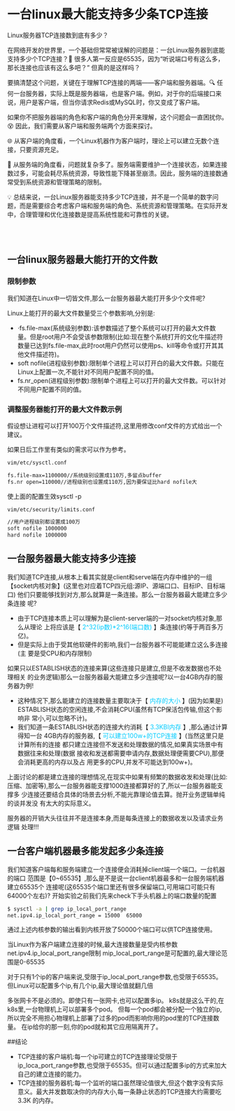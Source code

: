 # 一台linux最大能支持多少条TCP连接



<!--more-->

Linux服务器TCP连接数到底有多少？

在网络开发的世界里，一个基础但常常被误解的问题是：一台Linux服务器到底能支持多少个TCP连接？🤔 很多人第一反应是65535，因为“听说端口号有这么多，那长连接也应该有这么多吧？” 但真的是这样吗？

要搞清楚这个问题，关键在于理解TCP连接的两端——客户端和服务器端。🔍 任何一台服务器，实际上既是服务器端，也是客户端。例如，对于你的后端接口来说，用户是客户端，但当你请求Redis或MySQL时，你又变成了客户端。

如果你不把服务器端的角色和客户端的角色分开来理解，这个问题会一直困扰你。😵 因此，我们需要从客户端和服务端两个方面来探讨。

🌐 从客户端的角度看，一个Linux机器作为客户端时，理论上可以建立无数个连接，只要资源充足。

🔧 从服务端的角度看，问题就复杂多了。服务端需要维护一个连接状态，如果连接数过多，可能会耗尽系统资源，导致性能下降甚至崩溃。因此，服务端的连接数通常受到系统资源和管理策略的限制。

💡 总结来说，一台Linux服务器能支持多少TCP连接，并不是一个简单的数字问题，而是需要综合考虑客户端和服务端的角色、系统资源和管理策略。在实际开发中，合理管理和优化连接数是提高系统性能和可靠性的关键。


<br/><br/>

## 一台linux服务器最大能打开的文件数
### 限制参数
我们知道在Linux中一切皆文件,那么一台服务器最大能打开多少个文件呢?


Linux上能打开的最大文件数量受三个参数影响,分别是:
* ·fs.file-max(系统级别参数):该参数描述了整个系统可以打开的最大文件数量。但是root用户不会受该参数限制(比如:现在整个系统打开的文化牛描述符数量已达到fs.file-max,此时root用户仍然可以使用ps、kill等命令或打开其其他文件描述符)。
* soft nofile(进程级别参数):限制单个进程上可以打开白的最大文件数。只能在Linux上配置一次,不能针对不同用户配置不同的值。
* fs.nr_open(进程级别参数):限制单个进程上可以打开的最大文件数。可以针对不同用户配置不同的值。


### 调整服务器能打开的最大文件数示例
假设想让进程可以打开100万个文件描述符,这里用修改conf文件的方式给出一个建议。

如果日后工作里有类似的需求可以作为参考。

``` bash
vim/etc/sysctl.conf

fs.file-max=1100000//系统级别设置成110万,多留点buffer
fs.nr open=110000//进程级别也设置成110万,因为要保证比hard nofile大
```

使上面的配置生效sysctl -p
``` bash
vim/etc/security/limits.conf

//用户进程级别都设置成100万
soft nofile 1000000
hard nofile 1000000
```


## 一台服务器最大能支持多少连接
我们知道TCP连接,从根本上看其实就是client和serve端在内存中维护的一组
【socket内核对象】(这里也对应着TCP四元组:源IP、源端口口、目标IP、目标端口)
他们只要能够找到对方,那么就算是一条连接。那么一台服务器最大能建立多少条连接
呢?
* 由于TCP连接本质上可以理解为是client-server端的一对socket内核对象,那么从理论
上将应该是【<span style="color: #00ccffff;"> 2^32(ip数)*2^16(端口数) </span>】条连接(约等于两百多万亿)。
* 但是实际上由于受其他软硬件的影响,我们一台服务器不可能能建立这么多连接(主
要是受CPU和内存限制)

如果只以ESTABLISH状态的连接来算(这些连接只是建立,但是不收发数据也不处理相关
的业务逻辑)那么一台服务器最大能建立多少连接呢?以一台4GB内存的服务器为例!
* 这种情况下,那么能建立的连接数量主要取决于【<span style="color: #00ccffff;"> 内存的大小 </span>】(因为如果是)
ESTABLISH状态的空闲连接,不会消耗CPU(虽然有TCP保活包传输,但这个影响非
常小,可以忽略不计)。
* 我们知道一条ESTABLISH状态的连接大约消耗【<span style="color: #00ccffff;"> 3.3KBI内存 </span>】,那么通过计算得知一台
4GB内存的服务器,【<span style="color: #00ccffff;"> 可以建立100w+的TCP连接 </span>】(当然这里只是计算所有的连接
都只建立连接但不发送和处理数据的情况,如果真实场景中有数据往来和处理(数据
接收和发送都需要申请内存,数据处理便需要CPU),那便会消耗更高的内存以及占
用更多的CPU,并发不可能达到100w+)。

上面讨论的都是建立连接的理想情况,在现实中如果有频繁的数据收发和处理(比如:
压缩、加密等),那么一台服务器能支撑1000连接都算好的了,所以一台服务器能支撑多
少连接还要结合具体的场景去分析,不能光靠理论值去算。抛开业务逻辑单纯的谈并发没
有太大的实际意义。

服务器的开销大头往往并不是连接本身,而是每条连接上的数据收发以及请求业务逻辑
处理!!!


## 一台客户端机器最多能发起多少条连接
我们知道客户端每和服务端建立一个连接便会消耗掉client端一个端口。一台机器的端口
范围是【0~65535】,那么是不是说一台client机器最多和一台服务端机器建立65535个
连接呢(这65535个端口里还有很多保留端口,可用端口可能只有64000个左右)?
开始实验之前我们先来check下手头机器上的端口数量的配置
``` bash
$ sysctl -a | grep ip_local_port_range
net.ipv4.ip_local_port_range = 15000  65000
```
通过上述内核参数的输出看到内核开放了50000个端口可以供TCP连接使用。

当Linux作为客户端建立连接的时候,最大连接数量是受内核参数net.ipv4.ip_local_port_range限制 mip_local_port_range是可配置的,最大理论范围是0-65535

对于只有1个ip的客户端来说,受限于ip_local_port_range参数,也受限于65535。但Linux可以配置多个ip,有几个ip,最大理论值就翻几倍

多张网卡不是必须的。即使只有一张网卡,也可以配置多ip。
k8s就是这么干的,在k8s里,一台物理机上可以部署多个pod。
但每一个pod都会被分配一个独立的ip,所以完全不用担心物理机上部署了过多的pod而影响你用的pod里的TCP连接数量。
在ip给你的那一刻,你的pod就和其它应用隔离开了。

##结论
* TCP连接的客户端机:每一个ip可建立的TCP连接理论受限于ip_loca_port_range参数,也受限于65535。但可以通过配置多ip的方式来加大自己的建立连接的能力。
* TCP连接的服务器机:每一个监听的端口虽然理论值很大,但这个数字没有实际意义。最大并发数取决你的内存大小,每一条静止状态的TCP连接大约需要吃 3.3K 的内存。


